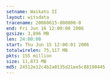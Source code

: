 ```yaml
---
setname: Waikato II
layout: witsdata
tracename: 20060615-000000-0
end: Fri Jun 16 12:00:00 2006
gzsize: 3,896 MB
len: 24:00:00
start: Thu Jun 15 12:00:01 2006
totalwirelen: 75,117 MB
pkts: 155 million
size: 11,873 MB
md5: 24512e12c4b2a0135d21ee5c88190445
---
```

